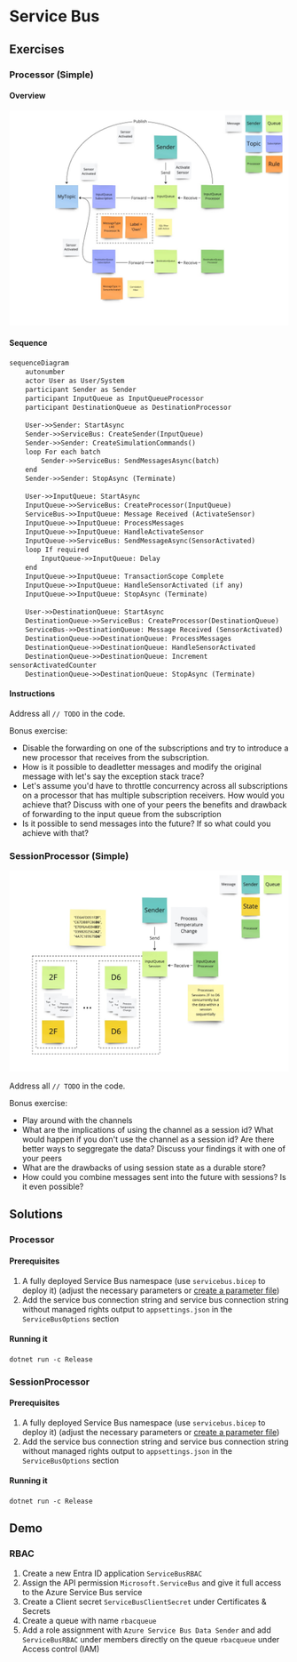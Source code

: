 # Service Bus

## Exercises

### Processor (Simple)

#### Overview

![](azure-service-bus-processor.jpg)

#### Sequence

```mermaid
sequenceDiagram
    autonumber
    actor User as User/System
    participant Sender as Sender
    participant InputQueue as InputQueueProcessor
    participant DestinationQueue as DestinationProcessor

    User->>Sender: StartAsync
    Sender->>ServiceBus: CreateSender(InputQueue)
    Sender->>Sender: CreateSimulationCommands()
    loop For each batch
        Sender->>ServiceBus: SendMessagesAsync(batch)
    end
    Sender->>Sender: StopAsync (Terminate)

    User->>InputQueue: StartAsync
    InputQueue->>ServiceBus: CreateProcessor(InputQueue)
    ServiceBus->>InputQueue: Message Received (ActivateSensor)
    InputQueue->>InputQueue: ProcessMessages
    InputQueue->>InputQueue: HandleActivateSensor
    InputQueue->>ServiceBus: SendMessageAsync(SensorActivated)
    loop If required
        InputQueue->>InputQueue: Delay
    end
    InputQueue->>InputQueue: TransactionScope Complete
    InputQueue->>InputQueue: HandleSensorActivated (if any)
    InputQueue->>InputQueue: StopAsync (Terminate)

    User->>DestinationQueue: StartAsync
    DestinationQueue->>ServiceBus: CreateProcessor(DestinationQueue)
    ServiceBus->>DestinationQueue: Message Received (SensorActivated)
    DestinationQueue->>DestinationQueue: ProcessMessages
    DestinationQueue->>DestinationQueue: HandleSensorActivated
    DestinationQueue->>DestinationQueue: Increment sensorActivatedCounter
    DestinationQueue->>DestinationQueue: StopAsync (Terminate)
```

#### Instructions

Address all `// TODO` in the code.

Bonus exercise:
- Disable the forwarding on one of the subscriptions and try to introduce a new processor that receives from the subscription.
- How is it possible to deadletter messages and modify the original message with let's say the exception stack trace?
- Let's assume you'd have to throttle concurrency across all subscriptions on a processor that has multiple subscription receivers. How would you achieve that? Discuss with one of your peers the benefits and drawback of forwarding to the input queue from the subscription
- Is it possible to send messages into the future? If so what could you achieve with that?

### SessionProcessor (Simple)

![](azure-service-bus-session-processor.jpg)

Address all `// TODO` in the code.

Bonus exercise:
- Play around with the channels
- What are the implications of using the channel as a session id? What would happen if you don't use the channel as a session id? Are there better ways to seggregate the data? Discuss your findings it with one of your peers
- What are the drawbacks of using session state as a durable store?
- How could you combine messages sent into the future with sessions? Is it even possible?

## Solutions

### Processor

#### Prerequisites

1. A fully deployed Service Bus namespace (use `servicebus.bicep` to deploy it) (adjust the necessary parameters or [create a parameter file](https://learn.microsoft.com/en-us/azure/azure-resource-manager/bicep/parameter-files))
1. Add the service bus connection string and service bus connection string without managed rights output to `appsettings.json` in the `ServiceBusOptions` section

#### Running it

`dotnet run -c Release`

### SessionProcessor

#### Prerequisites

1. A fully deployed Service Bus namespace (use `servicebus.bicep` to deploy it) (adjust the necessary parameters or [create a parameter file](https://learn.microsoft.com/en-us/azure/azure-resource-manager/bicep/parameter-files))
1. Add the service bus connection string and service bus connection string without managed rights output to `appsettings.json` in the `ServiceBusOptions` section

#### Running it

`dotnet run -c Release`

## Demo

### RBAC

1. Create a new Entra ID application `ServiceBusRBAC`
1. Assign the API permission `Microsoft.ServiceBus` and give it full access to the Azure Service Bus service
1. Create a Client secret `ServiceBusClientSecret` under Certificates & Secrets
1. Create a queue with name `rbacqueue`
1. Add a role assignment with `Azure Service Bus Data Sender` and add `ServiceBusRBAC` under members directly on the queue `rbacqueue` under Access control (IAM)